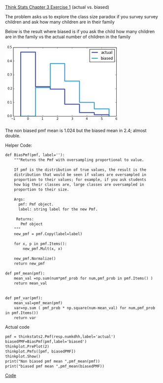 [Think Stats Chapter 3 Exercise 1](http://greenteapress.com/thinkstats2/html/thinkstats2004.html#toc31) (actual vs. biased)

The problem asks us to explore the class size paradox if you survey 
survey children and ask how many children are in their family

Below is the result where biased is if you ask the child how many children are in the family 
vs the actual number of children in the family




![alt text](img/3_1_actual_vs_biased.png "3-1 actual and biased pmf")

The non biased pmf mean is 1.024 but the biased mean in 2.4; almost double.

Helper Code:
    
    def BiasPmf(pmf, label=''):
        """Returns the Pmf with oversampling proportional to value.
    
        If pmf is the distribution of true values, the result is the
        distribution that would be seen if values are oversampled in
        proportion to their values; for example, if you ask students
        how big their classes are, large classes are oversampled in
        proportion to their size.
    
        Args:
          pmf: Pmf object.
          label: string label for the new Pmf.
    
         Returns:
           Pmf object
        """
        new_pmf = pmf.Copy(label=label)
    
        for x, p in pmf.Items():
            new_pmf.Mult(x, x)
            
        new_pmf.Normalize()
        return new_pmf

    def pmf_mean(pmf):
        mean_val =np.sum(num*pmf_prob for num,pmf_prob in pmf.Items() )
        return mean_val


    def pmf_var(pmf):
        mean_val=pmf_mean(pmf)
        var=np.sum ( pmf_prob * np.square(num-mean_val) for num,pmf_prob in pmf.Items())
        return var


Actual code
    
    pmf = thinkstats2.Pmf(resp.numkdhh,label='actual')
    biasedPMF=BiasPmf(pmf,label='biased')
    thinkplot.PrePlot(2)
    thinkplot.Pmfs([pmf, biasedPMF])
    thinkplot.Show()
    print("Non biased pmf mean ",pmf_mean(pmf))
    print("biased pmf mean ",pmf_mean(biasedPMF))

[Code](http://nbviewer.ipython.org/github/npatta01/ThinkStats2/blob/master/code/chap03ex.ipynb)